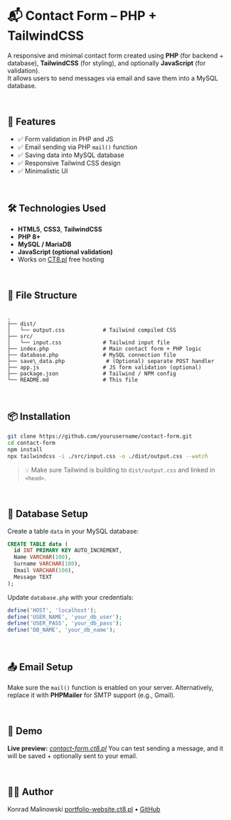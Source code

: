 # 📬 Contact Form – PHP + TailwindCSS

A responsive and minimal contact form created using **PHP** (for backend + database), **TailwindCSS** (for styling), and optionally **JavaScript** (for validation).  
It allows users to send messages via email and save them into a MySQL database.

<br>

## 🚀 Features

- ✅ Form validation in PHP and JS  
- ✅ Email sending via PHP `mail()` function  
- ✅ Saving data into MySQL database  
- ✅ Responsive Tailwind CSS design  
- ✅ Minimalistic UI

<br>

## 🛠 Technologies Used

- **HTML5**, **CSS3**, **TailwindCSS**
- **PHP 8+**
- **MySQL / MariaDB**
- **JavaScript (optional validation)**
- Works on [CT8.pl](https://ct8.pl) free hosting

<br>

## 📂 File Structure

```

.
├── dist/
│   └── output.css            # Tailwind compiled CSS
├── src/
│   └── input.css             # Tailwind input file
├── index.php                 # Main contact form + PHP logic
├── database.php              # MySQL connection file
├── save\_data.php             # (Optional) separate POST handler
├── app.js                    # JS form validation (optional)
├── package.json              # Tailwind / NPM config
└── README.md                 # This file

````

<br>

## 📦 Installation

```bash
git clone https://github.com/yourusername/contact-form.git
cd contact-form
npm install
npx tailwindcss -i ./src/input.css -o ./dist/output.css --watch
````

> 💡 Make sure Tailwind is building to `dist/output.css` and linked in `<head>`.

<br>

## 🔌 Database Setup

Create a table `data` in your MySQL database:

```sql
CREATE TABLE data (
  id INT PRIMARY KEY AUTO_INCREMENT,
  Name VARCHAR(100),
  Surname VARCHAR(100),
  Email VARCHAR(100),
  Message TEXT
);
```

Update `database.php` with your credentials:

```php
define('HOST', 'localhost');
define('USER_NAME', 'your_db_user');
define('USER_PASS', 'your_db_pass');
define('DB_NAME', 'your_db_name');
```

<br>

## 📤 Email Setup

Make sure the `mail()` function is enabled on your server.
Alternatively, replace it with **PHPMailer** for SMTP support (e.g., Gmail).


<br>

## 📧 Demo

**Live preview:** *[contact-form.ct8.pl](http://contact-form.ct8.pl)*
You can test sending a message, and it will be saved + optionally sent to your email.

<br>

## 🧑‍💻 Author

Konrad Malinowski
[portfolio-website.ct8.pl](http://portfolio-website.ct8.pl) • [GitHub](https://github.com/konradxmalinowski)
